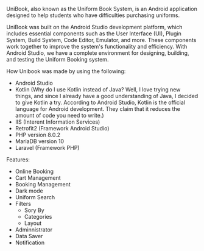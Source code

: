 UniBook, also known as the Uniform Book System, is an Android application designed to help students who have difficulties purchasing uniforms.

UniBook was built on the Android Studio development platform, which includes essential components such as the User Interface (UI), Plugin System, Build System, Code Editor, Emulator, and more. These components work together to improve the system's functionality and efficiency. With Android Studio, we have a complete environment for designing, building, and testing the Uniform Booking system.

How Unibook was made by using the following:
  - Android Studio
  - Kotlin (Why do I use Kotlin instead of Java? Well, I love trying new things, and since I already have a good understanding of Java, I decided to give Kotlin a try. According to Android Studio, Kotlin is the official language for Android development. They claim that it reduces the amount of code you need to write.)
  - IIS (Interent Information Services)
  - Retrofit2 (Framework Android Studio)
  - PHP version 8.0.2
  - MariaDB version 10
  - Laravel (Framework PHP)

Features:
  - Online Booking
  - Cart Management
  - Booking Management
  - Dark mode
  - Uniform Search
  - Filters
      - Sory By
      - Categories
      - Layout
  - Adminnistrator
  - Data Saver
  - Notification

